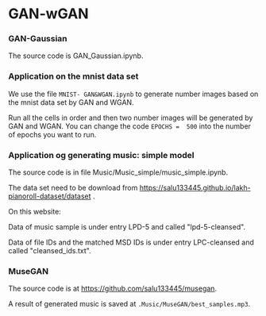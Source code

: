 # GAN-wGAN


### GAN-Gaussian

The source code is GAN_Gaussian.ipynb.

### Application on the mnist data set

We use the file `MNIST- GAN&WGAN.ipynb` to generate number images based on the mnist data set by GAN and WGAN. 

Run all the cells in order and then two number images will be generated by GAN and WGAN.  You can change the code `EPOCHS =  500` into the number of epochs you want to run. 


### Application og generating music: simple model

The source code is in file Music/Music_simple/music_simple.ipynb.

The data set need to be download from https://salu133445.github.io/lakh-pianoroll-dataset/dataset . 

On this website:

Data of music sample is under entry LPD-5  and called "lpd-5-cleansed". 

Data of file IDs and the matched MSD IDs is under entry LPC-cleansed and called "cleansed_ids.txt".

### MuseGAN

The source code is at https://github.com/salu133445/musegan.

A result of generated music is saved at `.Music/MuseGAN/best_samples.mp3`.

